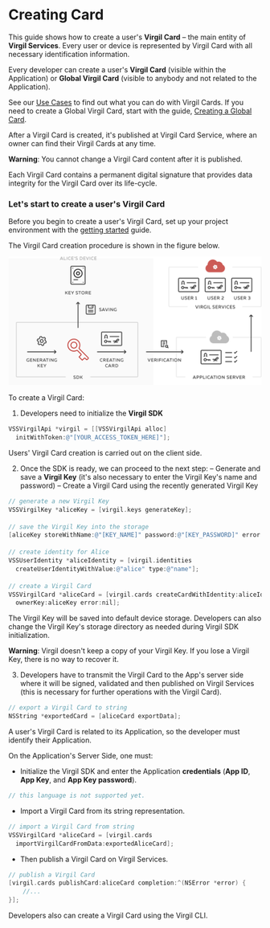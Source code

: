 # Creating Card

This guide shows how to create a user's **Virgil Card** – the main entity of **Virgil Services**. Every user or device is represented by Virgil Card with all necessary identification information.

Every developer can create a user's **Virgil Card** (visible within the Application) or **Global Virgil Card** (visible to anybody and not related to the Application).

See our [Use Cases](https://github.com/VirgilSecurity/virgil-sdk-x/tree/docs-review/docs/objectivec/get-started) to find out what you can do with Virgil Cards. If you need to create a Global Virgil Card, start with the guide, [Creating a Global Card](/docs/objectivec/guides/virgil-card/creating-global-card.md).

After a Virgil Card is created, it's published at Virgil Card Service, where an owner can find their Virgil Cards at any time.

**Warning**: You cannot change a Virgil Card content after it is published.

Each Virgil Card contains a  permanent digital signature that provides data integrity for the Virgil Card over its life-cycle.



### Let's start to create a user's Virgil Card

Before you begin to create a user's Virgil Card, set up your project environment with the [getting started](/docs/objectivec/guides/configuration/client.md) guide.


The Virgil Card creation procedure is shown in the figure below.

![Virgil Card Generation](/docs/objectivec/img/Card_introduct.png "Create Virgil Card")


To create a Virgil Card:

1. Developers need to initialize the **Virgil SDK**

```objectivec
VSSVirgilApi *virgil = [[VSSVirgilApi alloc]
  initWithToken:@"[YOUR_ACCESS_TOKEN_HERE]"];
```

Users' Virgil Card creation is carried out on the client side.

2. Once the SDK is ready, we can proceed to the next step:
  – Generate and save a **Virgil Key** (it's also necessary to enter the Virgil Key's name and password)
  – Create a Virgil Card using the recently generated Virgil Key


  ```objectivec
  // generate a new Virgil Key
  VSSVirgilKey *aliceKey = [virgil.keys generateKey];

  // save the Virgil Key into the storage
  [aliceKey storeWithName:@"[KEY_NAME]" password:@"[KEY_PASSWORD]" error:nil];

  // create identity for Alice
  VSSUserIdentity *aliceIdentity = [virgil.identities
    createUserIdentityWithValue:@"alice" type:@"name"];

  // create a Virgil Card
  VSSVirgilCard *aliceCard = [virgil.cards createCardWithIdentity:aliceIdentity
    ownerKey:aliceKey error:nil];
  ```

The Virgil Key will be saved into default device storage. Developers can also change the Virgil Key's storage directory as needed during Virgil SDK initialization.

**Warning**: Virgil doesn't keep a copy of your Virgil Key. If you lose a Virgil Key, there is no way to recover it.

3. Developers have to transmit the Virgil Card to the App's server side where it will be signed, validated and then published on Virgil Services (this is necessary for further operations with the Virgil Card).

```objectivec
// export a Virgil Card to string
NSString *exportedCard = [aliceCard exportData];
```

A user's Virgil Card is related to its Application, so the developer must identify their Application.

On the Application's Server Side, one must:

 - Initialize the Virgil SDK and enter the Application **credentials** (**App ID**, **App Key**, and **App Key password**).

 ```objectivec
 // this language is not supported yet.
 ```


-  Import a Virgil Card from its string representation.

```objectivec
// import a Virgil Card from string
VSSVirgilCard *aliceCard = [virgil.cards
  importVirgilCardFromData:exportedAliceCard];
```

-  Then publish a Virgil Card on Virgil Services.

```objectivec
// publish a Virgil Card
[virgil.cards publishCard:aliceCard completion:^(NSError *error) {
	//...
}];
```

Developers also can create a Virgil Card using the Virgil CLI.
